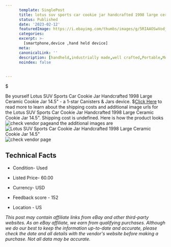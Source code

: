 ```yaml
---
      template: SinglePost
      title: lotus suv sports car cookie jar handcrafted 1998 large ceramic cookie jar 14 5 
      status: Published
      date: '2023-02-12'
      featuredImage: https://i.ebayimg.com/thumbs/images/g/5RIAAOSwVodjawPh/s-l225.jpg
      categories: 
      excerpt: >-
        [smartphone,device ,hand held device]
      meta:
      canonicalLink: ''
      description: [handheld,industrially made,well crafted,Portable,Mobile,Compact,Convenient,Lightweight,Maneuverable,Man-portable,Miniature,Carriable,Hand-held,Light,Holdable,Transportable,Mobile device,Pocket-sized,On-the-go,Wireless,Cordless,Compact size,Convenient size, smartphone,device ,hand held device]
      noindex: false
      
        
---
```

$

Be yourself Lotus SUV Sports Car Cookie Jar Handcrafted 1998 Large Ceramic Cookie Jar 14.5" - a 1-star Canisters & Jars device.
$[Click Here](https://www.ebay.com/itm/144801849758?hash=item21b6dce19e%3Ag%3A5RIAAOSwVodjawPh&mkevt=1&mkcid=1&mkrid=711-53200-19255-0&campid=%253CePNCampaignId%253E&customid=%253CreferenceId%253E&toolid=10049) to read more to learn about the shipping costs and additional image urls for the Lotus SUV Sports Car Cookie Jar Handcrafted 1998 Large Ceramic Cookie Jar 14.5". Shipping cost is undefined. Here is how the product looks ![check vendor page](https://i.ebayimg.com/thumbs/images/g/5RIAAOSwVodjawPh/s-l225.jpg)and the additional images are![Lotus SUV Sports Car Cookie Jar Handcrafted 1998 Large Ceramic Cookie Jar 14.5"](https://i.ebayimg.com/images/g/5RIAAOSwVodjawPh/s-l1600.jpg)![check vendor page](https://origin-galleryplus.ebayimg.com/ws/web/144801849758_2_0_1/225x225.jpg,https://origin-galleryplus.ebayimg.com/ws/web/144801849758_3_0_1/225x225.jpg,https://origin-galleryplus.ebayimg.com/ws/web/144801849758_4_0_1/225x225.jpg,https://origin-galleryplus.ebayimg.com/ws/web/144801849758_5_0_1/225x225.jpg,https://origin-galleryplus.ebayimg.com/ws/web/144801849758_6_0_1/225x225.jpg,https://origin-galleryplus.ebayimg.com/ws/web/144801849758_7_0_1/225x225.jpg,https://origin-galleryplus.ebayimg.com/ws/web/144801849758_8_0_1/225x225.jpg)



 ## Technical Facts 



     
      

 - Condition- Used 


      

 - Listed Price- 60.00 


      

 - Currency- USD 


      

 - Feedback score - 152 


      

 - Location - US 


      
      

 *_This post may contain affiliate links from eBay and other third-party websites. As an eBay affiliate, we earn from qualifying purchases. Although we do our best to keep the information up-to-date and accurate, please check the date and all details with the vendor's website before making a purchase. Not all data may be accurate._*






